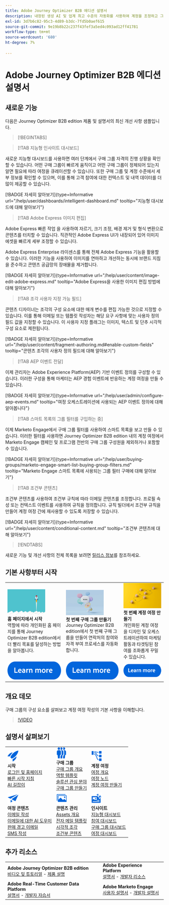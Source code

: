 ```yaml
---
title: Adobe Journey Optimizer B2B 에디션 설명서
description: 내장된 생성 AI 및 업계 최고 수준의 자동화를 사용하여 계정을 조정하고 그룹 여정을 구매하기 위해 Adobe Journey Optimizer B2B edition 기능을 사용하는 방법에 대해 알아봅니다.
exl-id: 3d7b6c82-95c3-4d89-b3dc-7fd5b0aef615
source-git-commit: 9e19b8b22c237f43fef3a5ed4c093ad12ff41781
workflow-type: tm+mt
source-wordcount: '680'
ht-degree: 7%

---
```


# Adobe Journey Optimizer B2B 에디션 설명서

## 새로운 기능

다음은 Journey Optimizer B2B edition 제품 및 설명서의 최신 개선 사항 샘플입니다.

>[!BEGINTABS]

>[!TAB 지능형 인사이트 대시보드]

새로운 지능형 대시보드를 사용하면 여러 단계에서 구매 그룹 자격의 진행 상황을 확인할 수 있습니다. 어떤 구매 그룹이 빠르게 움직이고 어떤 구매 그룹이 정체되어 있는지 알면 필요에 따라 여정을 큐레이션할 수 있습니다. 또한 구매 그룹 및 계정 수준에서 세부 정보를 확인할 수 있으며, 이를 통해 고객 참여에 대한 컨텍스트 및 내역 데이터를 더 많이 제공할 수 있습니다.

[!BADGE 자세히 알아보기]{type=Informative url="/help/user/dashboards/intelligent-dashboard.md" tooltip="지능형 대시보드에 대해 알아보기"}

>[!TAB Adobe Express 이미지 편집]

Adobe Express 빠른 작업 을 사용하여 자르기, 크기 조정, 배경 제거 및 형식 변환으로 콘텐츠를 터치할 수 있습니다. 직관적인 Adobe Express UI가 내장되어 있어 이미지 에셋을 빠르게 세부 조정할 수 있습니다.

Adobe Express Enterprise 라이센스를 통해 전체 Adobe Express 기능을 활용할 수 있습니다. 이러한 기능을 사용하여 이미지를 연마하고 개선하는 동시에 브랜드 지침을 준수하고 콘텐츠 공급망의 장애물을 제거합니다.

[!BADGE 자세히 알아보기]{type=Informative url="/help/user/content/image-edit-adobe-express.md" tooltip="Adobe Express을 사용한 이미지 편집 방법에 대해 알아보기"}

>[!TAB 조각 사용자 지정 가능 필드]

콘텐츠 디자이너는 조각의 구성 요소에 대한 매개 변수를 편집 가능한 것으로 지정할 수 있습니다. 이를 통해 이메일 또는 템플릿 작성자는 해당 요구 사항에 맞는 사용자 정의 필드 값을 지정할 수 있습니다. 이 사용자 지정 플래그는 이미지, 텍스트 및 단추 시각적 구성 요소로 제한됩니다.

[!BADGE 자세히 알아보기]{type=Informative url="/help/user/content/fragment-authoring.md#enable-custom-fields" tooltip="콘텐츠 조각의 사용자 정의 필드에 대해 알아보기"}

>[!TAB AEP 이벤트 전달]

이제 관리자는 Adobe Experience Platform(AEP) 기반 이벤트 정의를 구성할 수 있습니다. 이러한 구성을 통해 마케터는 AEP 경험 이벤트에 반응하는 계정 여정을 만들 수 있습니다.

[!BADGE 자세히 알아보기]{type=Informative url="/help/user/admin/configure-aep-events.md" tooltip="여정 오케스트레이션에 사용되는 AEP 이벤트 정의에 대해 알아봅니다"}

>[!TAB 스마트 목록의 그룹 필터를 구입하는 중]

이제 Marketo Engage에서 구매 그룹 필터를 사용하여 스마트 목록을 보고 만들 수 있습니다. 이러한 필터를 사용하면 Journey Optimizer B2B edition 내의 계정 여정에서 Marketo Engage 캠페인 및 프로그램 전반의 구매 그룹 구성원을 제외하거나 포함할 수 있습니다.

[!BADGE 자세히 알아보기]{type=Informative url="/help/user/buying-groups/marketo-engage-smart-list-buying-group-filters.md" tooltip="Marketo Engage 스마트 목록에 사용되는 그룹 필터 구매에 대해 알아보기"}

>[!TAB 조건부 콘텐츠]

조건부 콘텐츠를 사용하여 조건부 규칙에 따라 이메일 콘텐츠를 조정합니다. 프로필 속성 또는 컨텍스트 이벤트를 사용하여 규칙을 정의합니다. 규칙 빌더에서 조건부 규칙을 만들어 계정 여정 간에 재사용할 수 있도록 저장할 수 있습니다.

[!BADGE 자세히 알아보기]{type=Informative url="/help/user/content/conditional-content.md" tooltip="조건부 콘텐츠에 대해 알아보기"}

>[!ENDTABS]

새로운 기능 및 개선 사항의 전체 목록을 보려면 [릴리스 정보](../user/release-notes/release-notes.md)를 참조하세요. <!-- Stay up-to-date with the latest changes in our documentation by visiting the [documentation updates page](using/rn/documentation-updates.md).-->

## 기본 사항부터 시작

<table style="table-layout:fixed">
  <tr style="border: 0;">
    <td>
    <a href="home-page.md"><img width="120px" src="./assets/launch.png" alt="제품 사용 시작"></a>
    <div><strong>홈 페이지에서 시작</strong><br/>역할에 따라 개인화된 홈 페이지를 통해 Journey Optimizer B2B edition에서 더 빨리 목표를 달성하는 방법을 알아봅니다.</div>
    </td>
      <td>
    <a href="buying-groups/buying-groups-overview.md"><img width="120px" src="./assets/communication.png" alt="구매 그룹"></a>
    <div><strong>첫 번째 구매 그룹 만들기</strong><br/>Journey Optimizer B2B edition에서 첫 번째 구매 그룹을 만들어 연락처의 참여와 자격 부여 프로세스를 자동화합니다.</div>
    </td>
    <td>
    <a href="journeys/journey-overview.md"><img width="120px" src="./assets/flow.png" alt="계정 여정"></a>
    <div><strong>첫 번째 계정 여정 만들기</strong><br/>개인화된 계정 여정을 디자인 및 오케스트레이션하여 마케팅 활동과 타겟팅된 참여를 조화롭게 꾸밀 수 있습니다. 
    </div>
    </td>
  </tr>
  <tr style="border: 0;">
    <td align="center"><a href="home-page.md"><img src="../assets/learn-more.svg" alt="자세히 알아보기"></a></td>
    <td align="center"><a href="buying-groups/buying-groups-overview.md"><img src="../assets/learn-more.svg" alt="자세히 알아보기"></a></td>
    <td align="center"><a href="journeys/journey-overview.md"><img src="../assets/learn-more.svg" alt="자세히 알아보기"></a></td>
    </tr>
</table>

## 개요 데모

구매 그룹의 구성 요소를 살펴보고 계정 여정 작성의 기본 사항을 이해합니다.

>[!VIDEO](https://video.tv.adobe.com/v/3432054?quality=12)

## 설명서 살펴보기

<table style="table-layout:auto">
  <tr style="border: 0;">
    <td>
      <img src="../assets/do-not-localize/icon-quick-start.svg" width="35px" alt="시작하기"><br/>
      <strong>시작</strong><br/><a href="home-page.md">로그인 및 홈페이지</a><br/><a href="./start/get-started.md">빠른 시작 지침</a> <br/><a href="./start/ai-assistant.md">AI 길잡이</a>
    </td>
    <!--
    <td>
      <img src="../assets/do-not-localize/icon-configure.svg" width="35px"><br/>
      <strong>Configuration<br/>administration</strong><br/><a href="using/configuration/channel-surfaces.md">Channel surfaces</a> - <a href="using/configuration/about-data-sources-events-actions.md">Configure journeys</a>  - <a href="using/administration/permissions-overview.md">Access control</a> - <a href="using/administration/sandboxes.md">Sandboxes management</a>
    </td> -->
    <td>
      <img src="../assets/do-not-localize/icon_audience.svg" width="35px" alt="구매 그룹"><br/>
      <strong>구매 그룹</strong><br/><a href="./buying-groups/buying-groups-overview.md">구매 그룹 개요</a><br/><a href="./buying-groups/buying-groups-role-templates.md">역할 템플릿</a><br/><a href="./buying-groups/solution-interests.md">솔루션 관심 분야</a><br/><a href="./buying-groups/buying-groups-create.md">구매 그룹 만들기</a>
    </td>
    <td>
      <img src="../assets/do-not-localize/icon-paths.svg" width="35px" alt="계정 여정"><br/>
      <strong>계정 여정</strong><br/><a href="./journeys/journey-overview.md">여정 개요</a><br/><a href="./journeys/journey-nodes.md">여정 노드</a><br/><a href="./journeys/journey-overview.md#create-an-account-journey">계정 여정 만들기</a>
    </td>
  </tr>
  <tr style="border: 0;">
    <td>
      <img src="../assets/do-not-localize/icon-campaign.svg" width="35px" alt="여정 컨텐츠"><br/>
      <strong>여정 콘텐츠</strong><br/><a href="./content/email-authoring.md">이메일 작성</a><br/><a href="./content/ai-assistant-emails.md">이메일에 대한 AI 도우미</a><br/><a href="./content/sales-alert-email.md">판매 경고 이메일</a><br/><a href="./content/sms-authoring.md">SMS 작성</a>
    </td>
        <td>
      <img src="../assets/do-not-localize/icon_assets.svg" width="35px" alt="콘텐츠 관리"><br/>
      <strong>콘텐츠 관리</strong><br/><a href="./content/assets-overview.md">Assets 개요</a><br/><a href="./content/email-templates.md">전자 메일 템플릿</a><br/><a href="./content/fragments.md">시각적 조각</a><br/><a href="./content/conditional-content.md">조건부 콘텐츠</a>
    </td>
    <td>
      <img src="../assets/do-not-localize/icon-offer.svg" width="35px" alt="인사이트 및 대시보드"><br/>
      <strong>인사이트</strong><br/><a href="./dashboards/intelligent-dashboard.md">지능형 대시보드</a><br/><a href="./dashboards/engagement-dashboard.md">참여 대시보드</a><br/><a href="./dashboards/buying-groups-dashboard.md">구매 그룹 대시보드</a><br/><a href="./dashboards/journeys-dashboard.md">여정 대시보드</a>
    </td>

</tr>
</table>

## 추가 리소스

<table style="table-layout:fixed"><tr style="border: 0;">
<tr><td><strong>Adobe Journey Optimizer B2B edition</strong><br/>
<a href="https://experienceleague.adobe.com/en/docs/journey-optimizer-b2b-learn/tutorials/overview" target="_blank">비디오 및 튜토리얼</a> - <a href="https://helpx.adobe.com/legal/product-descriptions/adobe-journey-optimizer-b2b.html" target="_blank">제품 설명</a> <!-- - <a href="https://www.adobe.com/content/dam/cc/en/security/pdfs/AJO_SecurityOverview.pdf" target="_blank">Security overview (PDF)</a> - <a href="https://developer.adobe.com/journey-optimizer-apis/" target="_blank">APIs reference</a> - <a href="https://experienceleague.adobe.com/tools/ajo-schemas/schema-dictionary.html" target="_blank">Journey Optimizer Schema Dictionary</a> -->
</td>
<td><strong>Adobe Experience Platform</strong><br/>
<a href="https://experienceleague.adobe.com/en/docs/experience-platform/landing/home" target="_blank">설명서</a> - <a href="https://business.adobe.com/products/experience-platform/documentation-and-developer-resources.html" target="_blank">개발자 리소스</a>
</td></tr>
<tr><td><strong>Adobe Real-Time Customer Data Platform</strong><br/>
<a href="https://experienceleague.adobe.com/ko/docs/experience-platform/rtcdp/home" target="_blank">설명서</a> - <a href="https://experienceleague.adobe.com/en/docs/platform-learn/getting-started-for-data-architects-and-data-engineers/overview" target="_blank">개발자 자습서</a>
</td><td><strong>Adobe Marketo Engage</strong><br/>
<a href="https://experienceleague.adobe.com/ko/docs/marketo/using/home" target="_blank">사용자 설명서</a> - <a href="https://experienceleague.adobe.com/en/docs/marketo-developer/marketo/home" target="_blank">개발자 설명서</a>
</td>
</tr></table>

